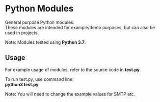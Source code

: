 # Python Modules
General purpose Python modules.<br>
These modules are intended for example/demo purposes, but can also be used in projects.

Note: Modules tested using **Python 3.7**.

## Usage
For example usage of modules, refer to the source code in **test.py**.

To run test.py, use command line:<br>
**python3 test.py**

Note: You will need to change the example values for SMTP etc.
